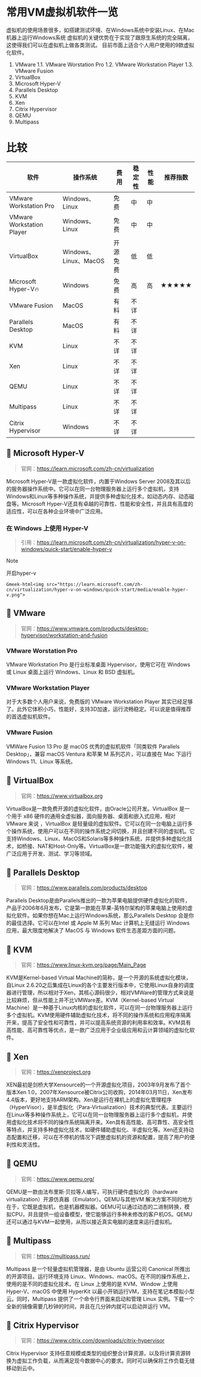 # 常用VM虚拟机软件一览

虚拟机的使用场景很多，如搭建测试环境、在Windows系统中安装Linux、在Mac机器上运行Windows系统
虚拟机的关键优势在于实现了跟原生系统的完全隔离，这使得我们可以在虚拟机上做各类测试。
目前市面上适合个人用户使用的9款虚拟化软件。

1. VMware
  1.1. VMware Worstation Pro
  1.2. VMware Workstation Player
  1.3. VMware Fusion
2. VirtualBox
3. Microsoft Hyper-V
4. Parallels Desktop
5. KVM
6. Xen
7. Citrix Hypervisor
8. QEMU
9. Multipass


# 比较

|软件|操作系统|费用|稳定性|性能|推荐指数|
|---|---|---|---|---|---|
|VMware Workstation Pro|Windows、Linux|免费|中|中||
|VMware Workstation Player|Windows、Linux|免费|中|中||
|VirtualBox|Windows、Linux、MacOS|开源免费|低|低||
|Microsoft Hyper-V🔥|Windows|免费|高|高|★★★★★|
|VMware Fusion|MacOS|有料|不详||
|Parallels Desktop|MacOS|有料|不详||
|KVM|Linux|不详|不详||
|Xen|Linux|不详|不详||
|QEMU|Linux|不详|不详||
|Multipass|Linux|不详|不详||
|Citrix Hypervisor|Windows|不详|不详||

##  📖 Microsoft Hyper-V
> 官网：https://learn.microsoft.com/zh-cn/virtualization

Microsoft Hyper-V是一款虚拟化软件，内置于Windows Server 2008及其以后的服务器操作系统中。它可以在同一台物理服务器上运行多个虚拟机，支持Windows和Linux等多种操作系统，并提供多种虚拟化技术，如动态内存、动态磁盘等。Microsoft Hyper-V还具有卓越的可靠性、性能和安全性，并且具有高度的适应性，可以在各种企业环境中广泛应用。

### 在 Windows 上使用 Hyper-V
> 引用：https://learn.microsoft.com/zh-cn/virtualization/hyper-v-on-windows/quick-start/enable-hyper-v

> [!NOTE]
> 开启hyper-v

`Gmeek-html<img src="https://learn.microsoft.com/zh-cn/virtualization/hyper-v-on-windows/quick-start/media/enable-hyper-v.png">`



## 📖 VMware
> 官网：https://www.vmware.com/products/desktop-hypervisor/workstation-and-fusion

### VMware Worstation Pro
VMware Workstation Pro 是行业标准桌面 Hypervisor，使用它可在 Windows 或 Linux 桌面上运行 Windows、Linux 和 BSD 虚拟机。

### VMware Workstation Player
对于大多数个人用户来说，免费版的 VMware Workstation Player 其实已经足够了。此外它体积小巧，性能好，支持3D加速，运行流畅稳定。可以说是值得推荐的首选虚拟机软件。

### VMware Fusion
VMWare Fusion 13 Pro 是 macOS 优秀的虚拟机软件「同类软件 Parallels Desktop」，兼容 macOS Ventura 和苹果 M 系列芯片，可以直接在 Mac 下运行 Windows 11、Linux 等系统。




##  📖 VirtualBox
> 官网：https://www.virtualbox.org

VirtualBox是一款免费开源的虚拟化软件，由Oracle公司开发。VirtualBox 是一个用于 x86 硬件的通用全虚拟器，面向服务器、桌面和嵌入式应用，相对 VMware 来说 ，VirtualBox 是轻量级的虚拟软件。它可以在同一台电脑上运行多个操作系统，使用户可以在不同的操作系统之间切换，并且创建不同的虚拟机。它支持Windows、Linux、MacOS和Solaris等多种操作系统，并提供多种虚拟化技术，如桥接、NAT和Host-Only等。VirtualBox是一款功能强大的虚拟化软件，被广泛应用于开发、测试、学习等领域。 




##  📖 Parallels Desktop
> 官网：https://www.parallels.com/products/desktop

Parallels Desktop是由Parallels推出的一款为苹果电脑提供硬件虚拟化的软件，产品于2006年6月发布，它是第一款能在苹果-英特尔架构的苹果电脑上使用的虚拟化软件。如果你想在Mac上运行Windows系统，那么Parallels Desktop 会是你的最佳选择。它可以在Intel 或 Apple M 系列 Mac 计算机上无缝运行 Windows 应用，最大限度地解决了 MacOS 与 Windows 软件生态差距方面的问题。



##  📖 KVM
> 官网：https://www.linux-kvm.org/page/Main_Page

KVM是Kernel-based Virtual Machine的简称，是一个开源的系统虚拟化模块，自Linux 2.6.20之后集成在Linux的各个主要发行版本中，它使用Linux自身的调度器进行管理，所以相对于Xen，其核心源码很少，相对VMWare的管理方式来说是比较麻烦，但从性能上并不比VMWare差。KVM（Kernel-based Virtual Machine）是一种基于Linux内核的虚拟化软件，可以在同一台物理服务器上运行多个虚拟机。KVM使用硬件辅助虚拟化技术，将不同的操作系统和应用程序隔离开来，提高了安全性和可靠性，并可以提高系统资源的利用率和效率。KVM具有高性能、高可靠性等优点，是一款广泛应用于企业级应用和云计算领域的虚拟化软件。



##  📖 Xen
> 官网：https://xenproject.org

XEN最初是剑桥大学Xensource的一个开源虚拟化项目，2003年9月发布了首个版本Xen 1.0，2007年Xensource被Citrix公司收购，2014年03月11日，Xen发布4.4版本，更好地支持ARM架构。Xen是运行在裸机上的虚拟化管理程序（HyperVisor），是半虚拟化（Para-Virtualization）技术的典型代表。主要运行在Linux等多种操作系统上，它可以在同一台物理服务器上运行多个虚拟机，并使用虚拟化技术将不同的操作系统隔离开来。Xen具有高性能、高可靠性、高安全性等特点，并支持多种虚拟化技术，如硬件辅助虚拟化、半虚拟化等。Xen还支持动态配置和迁移，可以在不停机的情况下调整虚拟机的资源和配置，提高了用户的便利性和灵活性。


##  📖 QEMU
> 官网：https://www.qemu.org/

QEMU是一款由法布里斯·贝拉等人编写，可执行硬件虚拟化的（hardware virtualization）开源仿真器（Emulator）。QEMU与其他VM 解决方案不同的地方在于，它既是虚拟机，也是机器模拟器。QEMU可以通过动态的二进制转换，模拟CPU，并且提供一组设备模型，使它能够运行多种未修改的客户机OS。QEMU还可以通过与KVM一起使用，从而以接近真实电脑的速度来运行虚拟机。



##  📖 Multipass
> 官网：https://multipass.run/

Multipass 是一个轻量虚拟机管理器，是由 Ubuntu 运营公司 Canonical 所推出的开源项目。运行环境支持 Linux、Windows、macOS。在不同的操作系统上，使用的是不同的虚拟化技术。在 Linux 上使用的是 KVM、Window 上使用 Hyper-V、macOS 中使用 HyperKit 以最小开销运行VM，支持在笔记本模拟小型云。同时，Multipass 提供了一个命令行界面来启动和管理 Linux 实例。下载一个全新的镜像需要几秒钟的时间，并且在几分钟内就可以启动并运行 VM。



##  📖 Citrix Hypervisor
> 官网：https://www.citrix.com/downloads/citrix-hypervisor

Citrix Hypervisor 支持任意规模或类型的组织整合计算资源，以及将计算资源转换为虚拟工作负载，从而满足现今数据中心的要求。同时可以确保将工作负载无缝移动到云中。


